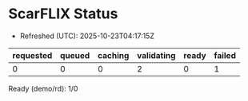 ﻿# ScarFLIX Status

* Refreshed (UTC): 2025-10-23T04:17:15Z

| requested | queued | caching | validating | ready | failed |
|-----------|--------|---------|------------|-------|--------|
| 0 | 0 | 0 | 2 | 0 | 1 |

Ready (demo/rd): 1/0
